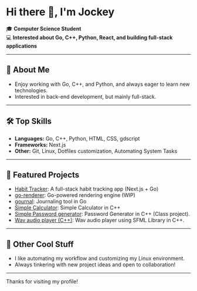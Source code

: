 # Hi there 👋, I'm Jockey

🎓 **Computer Science Student**  
💻 **Interested about Go, C++, Python, React, and building full-stack applications**

---

## 🚀 About Me

- Enjoy working with Go, C++, and Python, and always eager to learn new technologies.
- Interested in back-end development, but mainly full-stack.

---

## 🛠️ Top Skills

- **Languages:** Go, C++, Python, HTML, CSS, gdscript
- **Frameworks:** Next.js
- **Other:** Git, Linux, Dotfiles customization, Automating System Tasks

---

## 🌟 Featured Projects

- [Habit Tracker](https://github.com/Jockey12/habit-tracker): A full-stack habit tracking app (Next.js + Go)
- [go-renderer](https://github.com/Jockey12/go-renderer): Go-powered rendering engine (WIP)
- [gournal](https://github.com/Jockey12/gournal): Journaling tool in Go
- [Simple Calculator](https://github.com/Jockey12/calculator-cpp): Simple Calculator in C++
- [Simple Password generator](https://github.com/Jockey12/Password-Generator): Password Generator in C++ (Class project).
- [Wav audio player (C++)](https://github.com/Jockey12/wav-player): Wav audio player using SFML Library in C++.

---

## 📂 Other Cool Stuff

- I like automating my workflow and customizing my Linux environment.
- Always tinkering with new project ideas and open to collaboration!

---

Thanks for visiting my profile!
